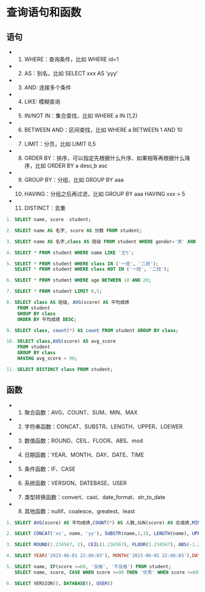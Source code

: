#  查询语句和函数

## 语句

- 1. WHERE：查询条件，比如 WHERE id=1
- 2. AS：别名，比如 SELECT xxx AS 'yyy'
- 3. AND: 连接多个条件
- 4. LIKE: 模糊查询
- 5. IN/NOT IN：集合查找，比如 WHERE a IN (1,2)
- 6. BETWEEN AND：区间查找，比如 WHERE a BETWEEN 1 AND 10
- 7. LIMIT：分页，比如 LIMIT 0,5
- 8. ORDER BY：排序，可以指定先根据什么升序、如果相等再根据什么降序，比如 ORDER BY a desc,b asc
- 9. GROUP BY：分组，比如 GROUP BY aaa
- 10. HAVING：分组之后再过滤，比如 GROUP BY aaa HAVING xxx > 5
- 11. DISTINCT：去重

```sql
1. SELECT name, score  student;

2. SELECT name AS 名字, score AS 分数 FROM student;

3. SELECT name AS 名字,class AS 班级 FROM student WHERE gender='男' AND score >= 90;

4. SELECT * FROM student WHERE name LIKE '王%';

5. SELECT * FROM student WHERE class IN ('一班', '二班'); 
   SELECT * FROM student WHERE class NOT IN ('一班', '二班');

6. SELECT * FROM student WHERE age BETWEEN 18 AND 20;

7. SELECT * FROM student LIMIT 0,5;

8. SELECT class AS 班级, AVG(score) AS 平均成绩
    FROM student
    GROUP BY class
    ORDER BY 平均成绩 DESC;

9. SELECT class, count(*) AS count FROM student GROUP BY class;

10. SELECT class,AVG(score) AS avg_score
    FROM student
    GROUP BY class
    HAVING avg_score > 90;

11. SELECT DISTINCT class FROM student;


```

## 函数

- 1. 聚合函数：AVG、COUNT、SUM、MIN、MAX
- 2. 字符串函数：CONCAT、SUBSTR、LENGTH、UPPER、LOEWER
- 3. 数值函数：ROUND、CEIL、FLOOR、ABS、mod
- 4. 日期函数：YEAR、MONTH、DAY、DATE、TIME
- 5. 条件函数：IF、CASE
- 6. 系统函数：VERSION、DATEBASE、USER
- 7. 类型转换函数：convert、cast、date_format、str_to_date
- 8. 其他函数：nullif、coalesce、greatest、least

```sql
1. SELECT AVG(score) AS 平均成绩,COUNT(*) AS 人数,SUN(score) AS 总成绩,MIN(score) AS 最低分, MAX(score) AS 最高分 FROM student 

2. SELECT CONCAT('xx', name, 'yy'), SUBSTR(name,2,3), LENGTH(name), UPPER('aa'), LOWER('TT') FROM student;

3. SELECT ROUND(1.234567, 2), CEIL(1.234567), FLOOR(1.234567), ABS(-1.234567), MOD(5, 2);

4. SELECT YEAR('2023-06-01 22:06:03'), MONTH('2023-06-01 22:06:03'),DAY('2023-06-01 22:06:03'),DATE('2023-06-01 22:06:03'), TIME('2023-06-01 22:06:03');

5. SELECT name, IF(score >=60, '及格', '不及格') FROM student;
   SELECT name, score, CASE WHEN score >=90 THEN '优秀' WHEN score >=60 THEN '良好'ELSE '差' END AS '档次' FROM student;

6. SELECT VERSION(), DATABASE(), USER()


```

